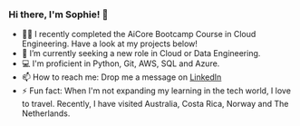 ### Hi there, I'm Sophie! 👋

- 👩‍💻 I recently completed the AiCore Bootcamp Course in Cloud Engineering. Have a look at my projects below!
- 👀 I’m currently seeking a new role in Cloud or Data Engineering.
- 💻 I'm proficient in Python, Git, AWS, SQL and Azure. 
- 📫 How to reach me: Drop me a message on [LinkedIn](https://www.linkedin.com/in/sophie-elizabeth-griffiths/)
- ⚡ Fun fact: When I'm not expanding my learning in the tech world, I love to travel. Recently, I have visited Australia, Costa Rica, Norway and The Netherlands.

